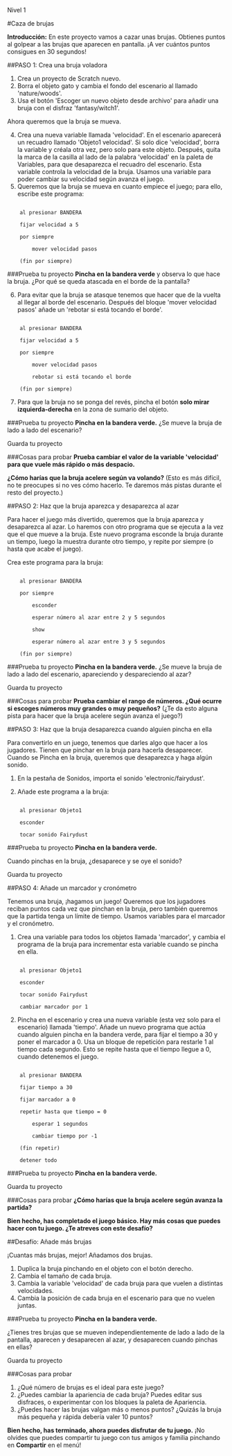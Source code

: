 Nivel 1

#Caza de brujas

__Introducción:__
En este proyecto vamos a cazar unas brujas. Obtienes puntos al golpear a las brujas que aparecen en pantalla. ¡A ver cuántos puntos consigues en 30 segundos!
##PASO 1: Crea una bruja voladora
1. Crea un proyecto de Scratch nuevo.2. Borra el objeto gato y cambia el fondo del escenario al llamado 'nature/woods'.3. Usa el botón 'Escoger un nuevo objeto desde archivo' para añadir una bruja con el disfraz 'fantasy/witch1'. 
Ahora queremos que la bruja se mueva.

4. Crea una nueva variable llamada 'velocidad'.En el escenario aparecerá un recuadro llamado 'Objeto1 velocidad'.
Si solo dice 'velocidad', borra la variable y créala otra vez, pero solo para este objeto. Después, quita la marca de la casilla al lado de la palabra 'velocidad' en la paleta de Variables, para que desaparezca el recuadro del escenario.
Esta variable controla la velocidad de la bruja. Usamos una variable para poder cambiar su velocidad según avanza el juego.5. Queremos que la bruja se mueva en cuanto empiece el juego; para ello, escribe este programa:

```scratch
	al presionar BANDERA
	fijar velocidad a 5
	por siempre
		mover velocidad pasos
	(fin por siempre)
```		
###Prueba tu proyecto__Pincha en la bandera verde__ y observa lo que hace la bruja. ¿Por qué se queda atascada en el borde de la pantalla?
6. Para evitar que la bruja se atasque tenemos que hacer que de la vuelta al llegar al borde del escenario. Después del bloque 'mover velocidad pasos' añade un 'rebotar si está tocando el borde'.
```scratch
	al presionar BANDERA
	fijar velocidad a 5
	por siempre
		mover velocidad pasos
		rebotar si está tocando el borde
	(fin por siempre)
```7. Para que la bruja no se ponga del revés, pincha el botón __solo mirar izquierda-derecha__ en la zona de sumario del objeto.

###Prueba tu proyecto__Pincha en la bandera verde.__ 
¿Se mueve la bruja de lado a lado del escenario?

Guarda tu proyecto

###Cosas para probar__Prueba cambiar el valor de la variable 'velocidad' para que vuele más rápido o más despacio.____¿Cómo harías que la bruja acelere según va volando?__
(Esto es más difícil, no te preocupes si no ves cómo hacerlo. Te daremos más pistas durante el resto del proyecto.)##PASO 2: Haz que la bruja aparezca y desaparezca al azar
Para hacer el juego más divertido, queremos que la bruja aparezca y desaparezca al azar. Lo haremos con otro programa que se ejecuta a la vez que el que mueve a la bruja. Este nuevo programa esconde la bruja durante un tiempo, luego la muestra durante otro tiempo, y repite por siempre (o hasta que acabe el juego).
Crea este programa para la bruja:
```scratch
	al presionar BANDERA
	por siempre
		esconder
		esperar número al azar entre 2 y 5 segundos
		show
		esperar número al azar entre 3 y 5 segundos
	(fin por siempre)
```
###Prueba tu proyecto__Pincha en la bandera verde.__ 
¿Se mueve la bruja de lado a lado del escenario, apareciendo y despareciendo al azar?

Guarda tu proyecto

###Cosas para probar__Prueba cambiar el rango de números. ¿Qué ocurre si escoges números muy grandes o muy pequeños?__(¿Te da esto alguna pista para hacer que la bruja acelere según avanza el juego?)##PASO 3: Haz que la bruja desaparezca cuando alguien pincha en ella
Para convertirlo en un juego, tenemos que darles algo que hacer a los jugadores. Tienen que pinchar en la bruja para hacerla desaparecer. Cuando se Pincha en la bruja, queremos que desaparezca y haga algún sonido.
1. En la pestaña de Sonidos, importa el sonido 'electronic/fairydust'.
2. Añade este programa a la bruja:
```scratch
	al presionar Objeto1
	esconder
	tocar sonido Fairydust
```
###Prueba tu proyecto__Pincha en la bandera verde.__ 
Cuando pinchas en la bruja, ¿desaparece y se oye el sonido?
Guarda tu proyecto
##PASO 4: Añade un marcador y cronómetro
Tenemos una bruja, ¡hagamos un juego! Queremos que los jugadores reciban puntos cada vez que pinchan en la bruja, pero también queremos que la partida tenga un límite de tiempo. Usamos variables para el marcador y el cronómetro.
1. Crea una variable para todos los objetos llamada 'marcador', y cambia el programa de la bruja para incrementar esta variable cuando se pincha en ella.
```scratch
	al presionar Objeto1

	esconder

	tocar sonido Fairydust
	cambiar marcador por 1
```2. Pincha en el escenario y crea una nueva variable (esta vez solo para el escenario) llamada 'tiempo'. Añade un nuevo programa que actúa cuando alguien pincha en la bandera verde, para fijar el tiempo a 30 y poner el marcador a 0. Usa un bloque de repetición para restarle 1 al tiempo cada segundo. Esto se repite hasta que el tiempo llegue a 0, cuando detenemos el juego.
```scratch
	al presionar BANDERA
	fijar tiempo a 30
	fijar marcador a 0
	repetir hasta que tiempo = 0
		esperar 1 segundos
		cambiar tiempo por -1
	(fin repetir)
	detener todo
```
###Prueba tu proyecto__Pincha en la bandera verde.__ 
Guarda tu proyecto

###Cosas para probar__¿Cómo harías que la bruja acelere según avanza la partida?__
__Bien hecho, has completado el juego básico. Hay más cosas que puedes hacer con tu juego. ¿Te atreves con este desafío?__
##Desafío: Añade más brujas
¡Cuantas más brujas, mejor! Añadamos dos brujas.1. Duplica la bruja pinchando en el objeto con el botón derecho.2. Cambia el tamaño de cada bruja.3. Cambia la variable 'velocidad' de cada bruja para que vuelen a distintas velocidades.
4. Cambia la posición de cada bruja en el escenario para que no vuelen juntas.
###Prueba tu proyecto__Pincha en la bandera verde.__ 

¿Tienes tres brujas que se mueven independientemente de lado a lado de la pantalla, aparecen y desaparecen al azar, y desaparecen cuando pinchas en ellas?
Guarda tu proyecto
###Cosas para probar1. ¿Qué número de brujas es el ideal para este juego?2. ¿Puedes cambiar la apariencia de cada bruja? Puedes editar sus disfraces, o experimentar con los bloques la paleta de Apariencia.3. ¿Puedes hacer las brujas valgan más o menos puntos? ¿Quizás la bruja más pequeña y rápida debería valer 10 puntos?
__Bien hecho, has terminado, ahora puedes disfrutar de tu juego.__¡No olvides que puedes compartir tu juego con tus amigos y familia pinchando en __Compartir__ en el menú!